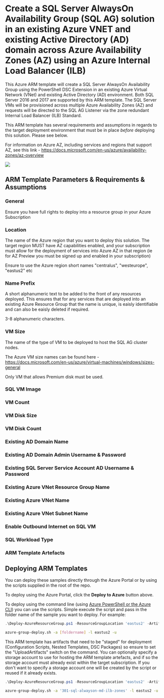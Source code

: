 
# Create a SQL Server AlwaysOn Availability Group (SQL AG) solution in an existing Azure VNET and existing Active Directory (AD) domain across Azure Availability Zones (AZ) using an Azure Internal Load Balancer (ILB)

This Azure ARM template will create a SQL Server AlwaysOn Availability Group using the PowerShell DSC Extension in an existing Azure Virtual Network (VNet) and existing Active Directory (AD) environment. Both SQL Server 2016 and  2017 are supported by this ARM template. The SQL Server VMs will be provisioned across multiple Azure Availability Zones (AZ) and requests will be directed to the SQL AG Listener via the zone redundant Internal Load Balancer (ILB) Standard.

This ARM template has several requirements and assumptions in regards to the target deployment environment that must be in place *before* deploying this solution.  Please see below.

For information on Azure AZ, including services and regions that support AZ, see this link - https://docs.microsoft.com/en-us/azure/availability-zones/az-overview

<a href="https://portal.azure.com/#create/Microsoft.Template/uri/https%3A%2F%2Fraw.githubusercontent.com%2Frolftesmer%2F301-sql-alwayson-md-ilb-zones%2Fmaster%2Fazuredeploy.json" target="_blank"><img src="http://azuredeploy.net/deploybutton.png"/>
</a>


## ARM Template Parameters & Requirements & Assumptions
### General
Ensure you have full rights to deploy into a resource group in your Azure Subscription

### Location
The name of the Azure region that you want to deploy this solution.  The target region MUST have AZ capabilities enabled, and your subscription must allow for the deployment of services into Azure AZ in that region (ie for AZ Preview you must be signed up and enabled in your subscription)

Ensure to use the Azure region short names "centralus", "westeurope", "eastus2" etc

### Name Prefix
A short alphanumeric text to be added to the front of any resources deployed.  This ensures that for any services that are deployed into an existing Azure Resource Group that the name is unique, is eaisly identifiable and can also be eaisly deleted if required.

3-8 alphanumeric characters.

### VM Size
The name of the type of VM to be deployed to host the SQL AG cluster nodes.

The Azure VM size names can be found here - https://docs.microsoft.com/en-us/azure/virtual-machines/windows/sizes-general

Only VM that allows Premium disk must be used.

### SQL VM Image
### VM Count
### VM Disk Size
### VM Disk Count
### Existing AD Domain Name
### Existing AD Domain Admin Username & Password
### Existing SQL Server Service Account AD Username & Password
### Existing Azure VNet Resource Group Name
### Existing Azure VNet Name
### Existing Azure VNet Subnet Name
### Enable Outbound Internet on SQL VM
### SQL Workload Type
### ARM Template Artefacts


## Deploying ARM Templates

You can deploy these samples directly through the Azure Portal or by using the scripts supplied in the root of the repo.

To deploy using the Azure Portal, click the **Deploy to Azure** button above.

To deploy using the command line (using [Azure PowerShell or the Azure CLI](https://azure.microsoft.com/en-us/downloads/)) you can use the scripts.  Simple execute the script and pass in the folder name of the sample you want to deploy.  For example:

```PowerShell
.\Deploy-AzureResourceGroup.ps1 -ResourceGroupLocation 'eastus2' -ArtifactsStagingDirectory '[foldername]'
```
```bash
azure-group-deploy.sh -a [foldername] -l eastus2 -u
```

This ARM template has artifacts that need to be "staged" for deployment (Configuration Scripts, Nested Templates, DSC Packages) so ensure to set the "UploadArtifacts" switch on the command.  You can optionally specify a storage account to use for hosting the ARM template artefacts, and if so the storage account must already exist within the target subscription.  If you don't want to specify a storage account one will be created by the script or reused if it already exists.

```PowerShell
.\Deploy-AzureResourceGroup.ps1 -ResourceGroupLocation 'eastus2' -ArtifactsStagingDirectory '301-sql-alwayson-md-ilb-zones' -UploadArtifacts 
```
```bash
azure-group-deploy.sh -a '301-sql-alwayson-md-ilb-zones' -l eastus2 -u
```
